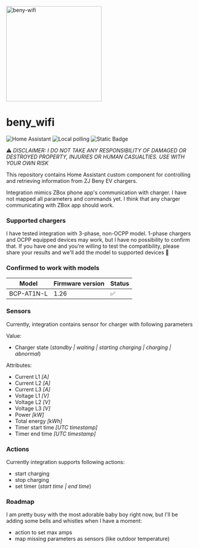 <div align="left">
    <img alt="beny-wifi" height="256px" src="https://github.com/Jarauvi/beny-wifi/blob/main/images/logo.png?raw=true">
</div>

# beny_wifi

<div align="left">
    <img alt="Home Assistant" src="https://img.shields.io/badge/home%20assistant-%2341BDF5.svg"/>
    <img alt="Local polling" src="https://img.shields.io/badge/IOT_class-Local_polling-blue">
    <img alt="Static Badge" src="https://img.shields.io/badge/License-GPL_3.0-green">
</div>

:warning: *DISCLAIMER: I DO NOT TAKE ANY RESPONSIBILITY OF DAMAGED OR DESTROYED PROPERTY, INJURIES OR HUMAN CASUALTIES. USE WITH YOUR OWN RISK*

This repository contains Home Assistant custom component for controlling and retrieving information from ZJ Beny EV chargers. 

Integration mimics ZBox phone app's communication with charger. I have not mapped all parameters and commands yet. I think that any charger communicating with ZBox app should work.

### Supported chargers

I have tested integration with 3-phase, non-OCPP model. 1-phase chargers and OCPP equipped devices may work, but I have no possibility to confirm that. If you have one and you're willing to test the compatibility, please share your results and we'll add the model to supported devices :pray: 

### Confirmed to work with models

| Model              | Firmware version |       Status      |
| ------------------ | ---------------- | ----------------- |
| BCP-AT1N-L         | 1.26             |:white_check_mark: |

### Sensors

Currently, integration contains sensor for charger with following parameters

Value: 
- Charger state (*standby | waiting | starting charging | charging | abnormal*)

Attributes:
- Current L1 *[A]*
- Current L2 *[A]*
- Current L3 *[A]*
- Voltage L1 *[V]*
- Voltage L2 *[V]*
- Voltage L3 *[V]*
- Power *[kW]*
- Total energy *[kWh]*
- Timer start time *[UTC timestamp]*
- Timer end time *[UTC timestamp]*

### Actions

Currently integration supports following actions:
- start charging
- stop charging
- set timer (*start time | end time*)

### Roadmap

I am pretty busy with the most adorable baby boy right now, but I'll be adding some bells and whistles when I have a moment:
- action to set max amps
- map missing parameters as sensors (like outdoor temperature)
